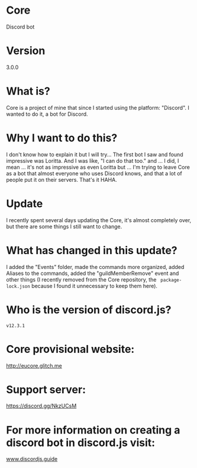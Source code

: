 # Core
Discord bot

# Version
3.0.0

# What is?
Core is a project of mine that since I started using the platform: "Discord". I wanted to do it, a bot for Discord.

# Why I want to do this?
I don't know how to explain it but I will try... The first bot I saw and found impressive was Loritta. And I was like, "I can do that too." and ... I did, I mean ... it's not as impressive as even Loritta but ... I'm trying to leave Core as a bot that almost everyone who uses Discord knows, and that a lot of people put it on their servers. That's it HAHA.

# Update
I recently spent several days updating the Core, it's almost completely over, but there are some things I still want to change.

# What has changed in this update?

I added the "Events" folder, made the commands more organized, added Aliases to the commands, added the "guildMemberRemove" event and other things (I recently removed from the Core repository, the ` package-lock.json` because I found it unnecessary to keep them here).

# Who is the version of discord.js?

`v12.3.1`

# Core provisional website:

http://eucore.glitch.me

# Support server:
https://discord.gg/NkzUCsM

# For more information on creating a discord bot in discord.js visit:

www.discordjs.guide
